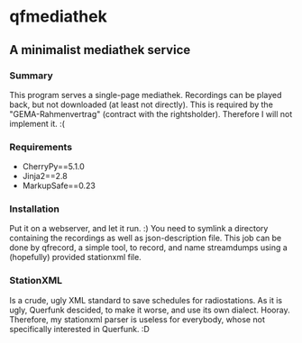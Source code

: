 # qfmediathek

## A minimalist mediathek service

### Summary

This program serves a single-page mediathek. Recordings can be played back,
but not downloaded (at least not directly). This is required by the 
"GEMA-Rahmenvertrag" (contract with the rightsholder). Therefore I will 
not implement it. :(

### Requirements

* CherryPy==5.1.0
* Jinja2==2.8
* MarkupSafe==0.23

### Installation

Put it on a webserver, and let it run. :)
You need to symlink a directory containing the recordings
as well as json-description file. This job can be done by
qfrecord, a simple tool, to record, and name streamdumps
using a (hopefully) provided stationxml file.

### StationXML

Is a crude, ugly XML standard to save schedules for
radiostations. As it is ugly, Querfunk descided, to make 
it worse, and use its own dialect. Hooray. Therefore, my
stationxml parser is useless for everybody, whose not 
specifically interested in Querfunk. :D
